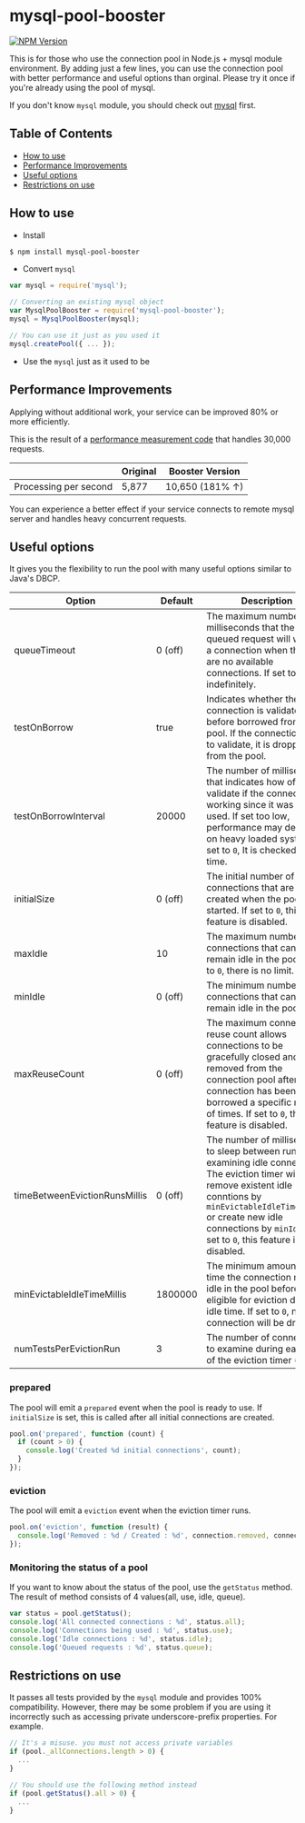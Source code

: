 # mysql-pool-booster

[![NPM Version][npm-image]][npm-url]

This is for those who use the connection pool in Node.js + mysql module environment. By adding just a few lines, you can use the connection pool with better performance and useful options than orginal. Please try it once if you're already using the pool of mysql.

If you don't know `mysql` module, you should check out [mysql](https://github.com/mysqljs/mysql) first.

## Table of Contents

- [How to use](#how-to-use)
- [Performance Improvements](#performance-improvements)
- [Useful options](#useful-options)
- [Restrictions on use](#restrictions-on-use)

## How to use

- Install

 ```bash
 $ npm install mysql-pool-booster
 ```

- Convert `mysql`

 ```js
 var mysql = require('mysql');

 // Converting an existing mysql object
 var MysqlPoolBooster = require('mysql-pool-booster');
 mysql = MysqlPoolBooster(mysql);

 // You can use it just as you used it
 mysql.createPool({ ... });
 ```

- Use the `mysql` just as it used to be

## Performance Improvements

Applying without additional work, your service can be improved 80% or more efficiently.

This is the result of a [performance measurement code](https://gist.github.com/ifsnow/5cc2a628574c2708eb91231c1abe92cd) that handles 30,000 requests.

|  | Original | Booster Version |
| --- | --- | --- |
| Processing per second | 5,877  | 10,650 (181% ↑) |

You can experience a better effect if your service connects to remote mysql server and handles heavy concurrent requests.

## Useful options

It gives you the flexibility to run the pool with many useful options similar to Java's DBCP.

| Option  | Default | Description |
| --- | --- | --- |
| queueTimeout | 0 (off) | The maximum number of milliseconds that the queued request will wait for a connection when there are no available connections. If set to `0`, wait indefinitely. |
| testOnBorrow | true | Indicates whether the connection is validated before borrowed from the pool. If the connection fails to validate, it is dropped from the pool. |
| testOnBorrowInterval | 20000 | The number of milliseconds that indicates how often to validate if the connection is working since it was last used. If set too low, performance may decrease on heavy loaded systems. If set to `0`, It is checked every time. |
| initialSize | 0 (off) | The initial number of connections that are created when the pool is started. If set to `0`, this feature is disabled. |
| maxIdle | 10 | The maximum number of connections that can remain idle in the pool. If set to `0`, there is no limit. |
| minIdle | 0 (off) | The minimum number of connections that can remain idle in the pool. |
| maxReuseCount | 0 (off) | The maximum connection reuse count allows connections to be gracefully closed and removed from the connection pool after a connection has been borrowed a specific number of times. If set to `0`, this feature is disabled. |
| timeBetweenEvictionRunsMillis | 0 (off) | The number of milliseconds to sleep between runs of examining idle connections. The eviction timer will remove existent idle conntions by `minEvictableIdleTimeMillis` or create new idle connections by `minIdle`. If set to `0`, this feature is disabled. |
| minEvictableIdleTimeMillis | 1800000 | The minimum amount of time the connection may sit idle in the pool before it is eligible for eviction due to idle time. If set to `0`, no connection will be dropped. |
| numTestsPerEvictionRun | 3 | The number of connections to examine during each run of the eviction timer (if any). |

### prepared

The pool will emit a `prepared` event when the pool is ready to use.
If `initialSize` is set, this is called after all initial connections are created.

```js
pool.on('prepared', function (count) {
  if (count > 0) {
    console.log('Created %d initial connections', count);
  }
});
```

### eviction

The pool will emit a `eviction` event when the eviction timer runs.

```js
pool.on('eviction', function (result) {
  console.log('Removed : %d / Created : %d', connection.removed, connection.created);
});
```

### Monitoring the status of a pool

If you want to know about the status of the pool, use the `getStatus` method. The result of method consists of 4 values(all, use, idle, queue).

```js
var status = pool.getStatus();
console.log('All connected connections : %d', status.all);
console.log('Connections being used : %d', status.use);
console.log('Idle connections : %d', status.idle);
console.log('Queued requests : %d', status.queue);
```

## Restrictions on use

It passes all tests provided by the `mysql` module and provides 100% compatibility. However, there may be some problem if you are using it incorrectly such as accessing private underscore-prefix properties. For example.

```js
// It's a misuse. you must not access private variables
if (pool._allConnections.length > 0) {
  ...
}

// You should use the following method instead
if (pool.getStatus().all > 0) {
  ...
}
```

[npm-image]: https://img.shields.io/npm/v/mysql-pool-booster.svg?style=flat-square
[npm-url]: https://npmjs.org/package/mysql-pool-booster
